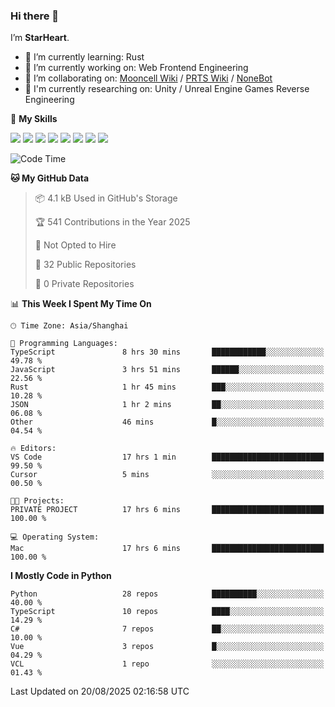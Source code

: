 ### Hi there 👋

I’m **StarHeart**.

- 🌱 I’m currently learning: Rust
- 🔭 I’m currently working on: Web Frontend Engineering
- 👯 I’m collaborating on: [Mooncell Wiki](https://fgo.wiki/) / [PRTS Wiki](http://prts.wiki/) / [NoneBot](https://github.com/nonebot)
- 🔬 I'm currently researching on: Unity / Unreal Engine Games Reverse Engineering

🌟 **My Skills**

![](https://img.shields.io/badge/-Python-3e74a2?style=flat-square&logo=Python&logoColor=fff)
![](https://img.shields.io/badge/-Node.js-339933?style=flat-square&logo=node.js&logoColor=fff)
![](https://img.shields.io/badge/-Vue-4fc08d?style=flat-square&logo=vue.js&logoColor=fff)
![](https://img.shields.io/badge/-React-2d98ce?style=flat-square&logo=React&logoColor=fff)
![](https://img.shields.io/badge/-TypeScript-3178C6?style=flat-square&logo=TypeScript&logoColor=fff)
![](https://img.shields.io/badge/-Docker-2496ED?style=flat-square&logo=Docker&logoColor=fff)
![](https://img.shields.io/badge/-Linux-000000?style=flat-square&logo=Linux&logoColor=fff)
![](https://img.shields.io/badge/-Dotnet-512bd4?style=flat-square&logo=.net&logoColor=fff)

<!--START_SECTION:waka-->
![Code Time](http://img.shields.io/badge/Code%20Time-1%2C707%20hrs%2042%20mins-blue)

**🐱 My GitHub Data** 

> 📦 4.1 kB Used in GitHub's Storage 
 > 
> 🏆 541 Contributions in the Year 2025
 > 
> 🚫 Not Opted to Hire
 > 
> 📜 32 Public Repositories 
 > 
> 🔑 0 Private Repositories 
 > 
📊 **This Week I Spent My Time On** 

```text
🕑︎ Time Zone: Asia/Shanghai

💬 Programming Languages: 
TypeScript               8 hrs 30 mins       ████████████░░░░░░░░░░░░░   49.78 % 
JavaScript               3 hrs 51 mins       ██████░░░░░░░░░░░░░░░░░░░   22.56 % 
Rust                     1 hr 45 mins        ███░░░░░░░░░░░░░░░░░░░░░░   10.28 % 
JSON                     1 hr 2 mins         ██░░░░░░░░░░░░░░░░░░░░░░░   06.08 % 
Other                    46 mins             █░░░░░░░░░░░░░░░░░░░░░░░░   04.54 % 

🔥 Editors: 
VS Code                  17 hrs 1 min        █████████████████████████   99.50 % 
Cursor                   5 mins              ░░░░░░░░░░░░░░░░░░░░░░░░░   00.50 % 

🐱‍💻 Projects: 
PRIVATE PROJECT          17 hrs 6 mins       █████████████████████████   100.00 % 

💻 Operating System: 
Mac                      17 hrs 6 mins       █████████████████████████   100.00 % 
```

**I Mostly Code in Python** 

```text
Python                   28 repos            ██████████░░░░░░░░░░░░░░░   40.00 % 
TypeScript               10 repos            ████░░░░░░░░░░░░░░░░░░░░░   14.29 % 
C#                       7 repos             ██░░░░░░░░░░░░░░░░░░░░░░░   10.00 % 
Vue                      3 repos             █░░░░░░░░░░░░░░░░░░░░░░░░   04.29 % 
VCL                      1 repo              ░░░░░░░░░░░░░░░░░░░░░░░░░   01.43 % 
```




 Last Updated on 20/08/2025 02:16:58 UTC
<!--END_SECTION:waka-->
